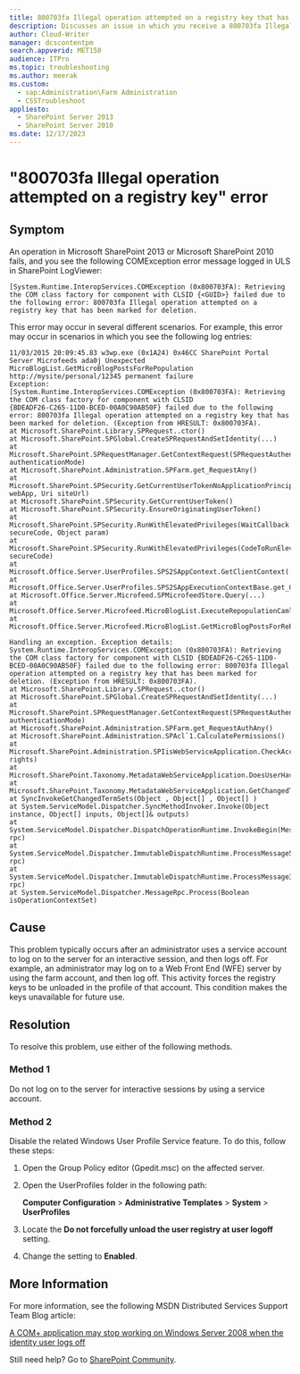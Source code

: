 ```yaml
---
title: 800703fa Illegal operation attempted on a registry key that has been marked for deletion error in SharePoint
description: Discusses an issue in which you receive a 800703fa Illegal operation attempted on a registry key that has been marked for deletion error message in SharePoint 2013 or SharePoint 2010. Provides a resolution.
author: Cloud-Writer
manager: dcscontentpm
search.appverid: MET150
audience: ITPro
ms.topic: troubleshooting
ms.author: meerak
ms.custom: 
  - sap:Administration\Farm Administration
  - CSSTroubleshoot
appliesto: 
  - SharePoint Server 2013
  - SharePoint Server 2010
ms.date: 12/17/2023
---
```


# "800703fa Illegal operation attempted on a registry key" error

## Symptom

An operation in Microsoft SharePoint 2013 or Microsoft SharePoint 2010 fails, and you see the following COMException error message logged in ULS in SharePoint LogViewer:  

```
[System.Runtime.InteropServices.COMException (0x800703FA): Retrieving the COM class factory for component with CLSID {<GUID>} failed due to the following error: 800703fa Illegal operation attempted on a registry key that has been marked for deletion.  
```

This error may occur in several different scenarios. For example, this error may occur in scenarios in which you see the following log entries:  

```
11/03/2015 20:09:45.83 w3wp.exe (0x1A24) 0x46CC SharePoint Portal Server Microfeeds ada0j Unexpected
MicroBlogList.GetMicroBlogPostsForRePopulation http://mysite/personal/12345 permanent failure
Exception:
[System.Runtime.InteropServices.COMException (0x800703FA): Retrieving the COM class factory for component with CLSID
{BDEADF26-C265-11D0-BCED-00A0C90AB50F} failed due to the following error: 800703fa Illegal operation attempted on a registry key that has been marked for deletion. (Exception from HRESULT: 0x800703FA).
at Microsoft.SharePoint.Library.SPRequest..ctor()
at Microsoft.SharePoint.SPGlobal.CreateSPRequestAndSetIdentity(...)
at Microsoft.SharePoint.SPRequestManager.GetContextRequest(SPRequestAuthenticationMode authenticationMode)
at Microsoft.SharePoint.Administration.SPFarm.get_RequestAny()
at Microsoft.SharePoint.SPSecurity.GetCurrentUserTokenNoApplicationPrincipalDelegated(SPWebApplication webApp, Uri siteUrl)
at Microsoft.SharePoint.SPSecurity.GetCurrentUserToken()
at Microsoft.SharePoint.SPSecurity.EnsureOriginatingUserToken()
at Microsoft.SharePoint.SPSecurity.RunWithElevatedPrivileges(WaitCallback secureCode, Object param)
at Microsoft.SharePoint.SPSecurity.RunWithElevatedPrivileges(CodeToRunElevated secureCode)
at Microsoft.Office.Server.UserProfiles.SPS2SAppContext.GetClientContext(...)
at Microsoft.Office.Server.UserProfiles.SPS2SAppExecutionContextBase.get_ClientContext()
at Microsoft.Office.Server.Microfeed.SPMicrofeedStore.Query(...)
at Microsoft.Office.Server.Microfeed.MicroBlogList.ExecuteRepopulationCamlQuery(...)
at Microsoft.Office.Server.Microfeed.MicroBlogList.GetMicroBlogPostsForRePopulation...)]
```

```
Handling an exception. Exception details: System.Runtime.InteropServices.COMException (0x800703FA): Retrieving the COM class factory for component with CLSID {BDEADF26-C265-11D0-BCED-00A0C90AB50F} failed due to the following error: 800703fa Illegal operation attempted on a registry key that has been marked for deletion. (Exception from HRESULT: 0x800703FA).  
at Microsoft.SharePoint.Library.SPRequest..ctor()  
at Microsoft.SharePoint.SPGlobal.CreateSPRequestAndSetIdentity(...)  
at Microsoft.SharePoint.SPRequestManager.GetContextRequest(SPRequestAuthenticationMode authenticationMode)  
at Microsoft.SharePoint.Administration.SPFarm.get_RequestAuthAny()  
at Microsoft.SharePoint.Administration.SPAcl`1.CalculatePermissions()  
at Microsoft.SharePoint.Administration.SPIisWebServiceApplication.CheckAccess(SPIisWebServiceApplicationRights rights)  
at Microsoft.SharePoint.Taxonomy.MetadataWebServiceApplication.DoesUserHavePermissions(...)  
at Microsoft.SharePoint.Taxonomy.MetadataWebServiceApplication.GetChangedTermSets(...)  
at SyncInvokeGetChangedTermSets(Object , Object[] , Object[] )  
at System.ServiceModel.Dispatcher.SyncMethodInvoker.Invoke(Object instance, Object[] inputs, Object[]& outputs)  
at System.ServiceModel.Dispatcher.DispatchOperationRuntime.InvokeBegin(MessageRpc& rpc)  
at System.ServiceModel.Dispatcher.ImmutableDispatchRuntime.ProcessMessage5(MessageRpc& rpc)  
at System.ServiceModel.Dispatcher.ImmutableDispatchRuntime.ProcessMessage31(MessageRpc& rpc)  
at System.ServiceModel.Dispatcher.MessageRpc.Process(Boolean isOperationContextSet)
```

## Cause

This problem typically occurs after an administrator uses a service account to log on to the server for an interactive session, and then logs off. For example, an administrator may log on to a Web Front End (WFE) server by using the farm account, and then log off. This activity forces the registry keys to be unloaded in the profile of that account. This condition makes the keys unavailable for future use.  

## Resolution

To resolve this problem, use either of the following methods.  

### Method 1

Do not log on to the server for interactive sessions by using a service account.  

### Method 2

Disable the related Windows User Profile Service feature. To do this, follow these steps:  

1. Open the Group Policy editor (Gpedit.msc) on the affected server.
2. Open the UserProfiles folder in the following path:  

   **Computer Configuration** > **Administrative Templates** > **System** > **UserProfiles**

3. Locate the **Do not forcefully unload the user registry at user logoff** setting.
4. Change the setting to **Enabled**.

## More Information

For more information, see the following MSDN Distributed Services Support Team Blog article:  

[A COM+ application may stop working on Windows Server 2008 when the identity user logs off](https://softnovation.wordpress.com/2015/06/18/a-com-application-may-stop-working-on-windows-server-2008-when-the-identity-user-logs-off/)

Still need help? Go to [SharePoint Community](https://techcommunity.microsoft.com/t5/sharepoint/ct-p/SharePoint).
